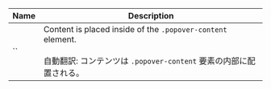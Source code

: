 | Name | Description                                                                                                                               |
| ---- | ----------------------------------------------------------------------------------------------------------------------------------------- |
| ``   | Content is placed inside of the `.popover-content` element.<br /><br />自動翻訳: コンテンツは `.popover-content` 要素の内部に配置される。 |
